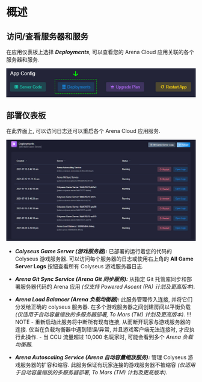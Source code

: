 # 概述

## 访问/查看服务器和服务
在应用仪表板上选择 ***Deployments***, 可以查看您的 Arena Cloud 应用关联的各个服务器和服务.

![部署按钮](../../images/deployments-button.jpg)

## 部署仪表板

在此界面上, 可以访问日志还可以重启各个 Arena Cloud 应用服务.

![部署概览](../../images/deployments-overview.jpg)

- ***Colyseus Game Server (游戏服务器):*** 已部署的运行着您的代码的 Colyseus 游戏服务器. 可以访问每个服务器的日志或使用右上角的 **All Game Server Logs** 按钮查看所有 Colyseus 游戏服务器日志.

- ***Arena Git Sync Service (Arena Git 同步服务):*** 从指定 Git 托管库同步和部署服务器代码的 Arena 应用 *(仅支持 Powered Ascent (PA) 计划及更高版本).*

- ***Arena Load Balancer (Arena 负载均衡器):*** 此服务管理传入连接, 并将它们分发给正确的 colyseus 服务器. 在多个游戏服务器之间创建房间以平衡负载 *(仅适用于自动容量缩放的多服务器部署, To Mars (TM) 计划及更高版本).*
!!! NOTE
      - 重新启动此服务将中断所有现有连接, 从而断开玩家与游戏服务器的连接. 仅当在负载均衡器中遇到错误/异常, 并且游戏客户端无法连接时, 才应执行此操作.
      - 当 CCU 流量超过 10,000 名玩家时, 可能会看到多个 *Arena 负载均衡器*.

- ***Arena Autoscaling Service (Arena 自动容量缩放服务):*** 管理 Colyseus 游戏服务器的扩容和缩容. 此服务保证有玩家连接的游戏服务器不被缩容 *(仅适用于自动容量缩放的多服务器部署, To Mars (TM) 计划及更高版本).*


